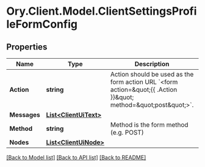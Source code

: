 # Ory.Client.Model.ClientSettingsProfileFormConfig

## Properties

Name | Type | Description | Notes
------------ | ------------- | ------------- | -------------
**Action** | **string** | Action should be used as the form action URL &#x60;&lt;form action&#x3D;\&quot;{{ .Action }}\&quot; method&#x3D;\&quot;post\&quot;&gt;&#x60;. | 
**Messages** | [**List&lt;ClientUiText&gt;**](ClientUiText.md) |  | [optional] 
**Method** | **string** | Method is the form method (e.g. POST) | 
**Nodes** | [**List&lt;ClientUiNode&gt;**](ClientUiNode.md) |  | 

[[Back to Model list]](../README.md#documentation-for-models) [[Back to API list]](../README.md#documentation-for-api-endpoints) [[Back to README]](../README.md)

